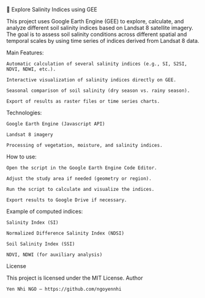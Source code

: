 🌾 Explore Salinity Indices using GEE


This project uses Google Earth Engine (GEE) to explore, calculate, and analyze different soil salinity indices based on Landsat 8 satellite imagery.
The goal is to assess soil salinity conditions across different spatial and temporal scales by using time series of indices derived from Landsat 8 data.

Main Features:

    Automatic calculation of several salinity indices (e.g., SI, S2SI, NDVI, NDWI, etc.).

    Interactive visualization of salinity indices directly on GEE.

    Seasonal comparison of soil salinity (dry season vs. rainy season).

    Export of results as raster files or time series charts.

Technologies:

    Google Earth Engine (Javascript API)

    Landsat 8 imagery

    Processing of vegetation, moisture, and salinity indices.

How to use:

    Open the script in the Google Earth Engine Code Editor.

    Adjust the study area if needed (geometry or region).

    Run the script to calculate and visualize the indices.

    Export results to Google Drive if necessary.

Example of computed indices:

    Salinity Index (SI)

    Normalized Difference Salinity Index (NDSI)

    Soil Salinity Index (SSI)

    NDVI, NDWI (for auxiliary analysis)

License

This project is licensed under the MIT License.
Author

    Yen Nhi NGO — https://github.com/ngoyennhi
